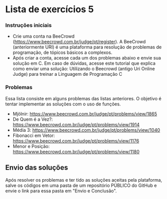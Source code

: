 # Lista de exercícios 5

### Instruções iniciais

- Crie uma conta na BeeCrowd (https://www.beecrowd.com.br/judge/pt/register). A BeeCrowd
  (anteriormente URI) é uma plataforma para resolução de problemas de programação, de tópicos
  básicos a complexos.
- Após criar a conta, acesse cada um dos problemas abaixo e envie sua solução em C. Em caso de
  dúvidas, acesse este tutorial que explica como enviar uma solução: Utilizando o Beecrowd (antigo Uri
  Online Judge) para treinar a Linguagem de Programação C

### Problemas

Essa lista consiste em alguns problemas das listas anteriores. O objetivo é tentar implementar as soluções
com o uso de funções.

- Mjölnir: https://www.beecrowd.com.br/judge/pt/problems/view/1865
- De Quem é a Vez?: https://www.beecrowd.com.br/judge/pt/problems/view/1914
- Média 3: https://www.beecrowd.com.br/judge/pt/problems/view/1040
- Fibonacci em Vetor: https://www.beecrowd.com.br/judge/pt/problems/view/1176
- Menor e Posição: https://www.beecrowd.com.br/judge/pt/problems/view/1180

## Envio das soluções

Após resolver os problemas e ter tido as soluções aceitas pela plataforma, salve os códigos em uma pasta de
um repositório PÚBLICO do GitHub e envie o link para essa pasta em "Envio e Conclusão".
